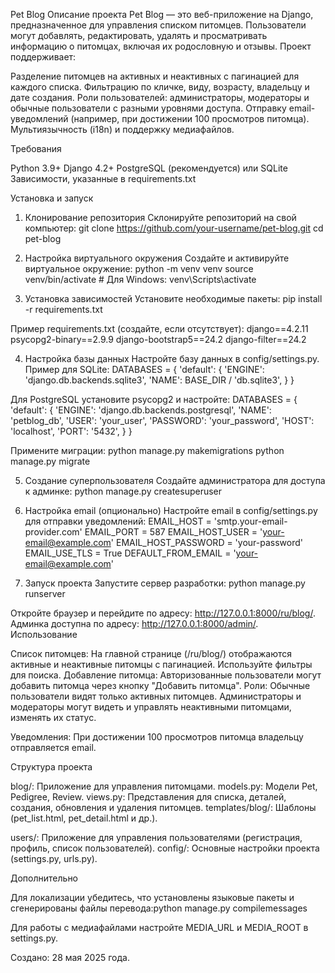 Pet Blog
Описание проекта
Pet Blog — это веб-приложение на Django, предназначенное для управления списком питомцев. 
Пользователи могут добавлять, редактировать, удалять и просматривать информацию о питомцах, включая их родословную и отзывы. 
Проект поддерживает:

Разделение питомцев на активных и неактивных с пагинацией для каждого списка.
Фильтрацию по кличке, виду, возрасту, владельцу и дате создания.
Роли пользователей: администраторы, модераторы и обычные пользователи с разными уровнями доступа.
Отправку email-уведомлений (например, при достижении 100 просмотров питомца).
Мультиязычность (i18n) и поддержку медиафайлов.

Требования

Python 3.9+
Django 4.2+
PostgreSQL (рекомендуется) или SQLite
Зависимости, указанные в requirements.txt

Установка и запуск
1. Клонирование репозитория
Склонируйте репозиторий на свой компьютер:
git clone https://github.com/your-username/pet-blog.git
cd pet-blog

2. Настройка виртуального окружения
Создайте и активируйте виртуальное окружение:
python -m venv venv
source venv/bin/activate  # Для Windows: venv\Scripts\activate

3. Установка зависимостей
Установите необходимые пакеты:
pip install -r requirements.txt

Пример requirements.txt (создайте, если отсутствует):
django==4.2.11
psycopg2-binary==2.9.9
django-bootstrap5==24.2
django-filter==24.2

4. Настройка базы данных
Настройте базу данных в config/settings.py. Пример для SQLite:
DATABASES = {
    'default': {
        'ENGINE': 'django.db.backends.sqlite3',
        'NAME': BASE_DIR / 'db.sqlite3',
    }
}

Для PostgreSQL установите psycopg2 и настройте:
DATABASES = {
    'default': {
        'ENGINE': 'django.db.backends.postgresql',
        'NAME': 'petblog_db',
        'USER': 'your_user',
        'PASSWORD': 'your_password',
        'HOST': 'localhost',
        'PORT': '5432',
    }
}

Примените миграции:
python manage.py makemigrations
python manage.py migrate

5. Создание суперпользователя
Создайте администратора для доступа к админке:
python manage.py createsuperuser

6. Настройка email (опционально)
Настройте email в config/settings.py для отправки уведомлений:
EMAIL_HOST = 'smtp.your-email-provider.com'
EMAIL_PORT = 587
EMAIL_HOST_USER = 'your-email@example.com'
EMAIL_HOST_PASSWORD = 'your-password'
EMAIL_USE_TLS = True
DEFAULT_FROM_EMAIL = 'your-email@example.com'

7. Запуск проекта
Запустите сервер разработки:
python manage.py runserver

Откройте браузер и перейдите по адресу: http://127.0.0.1:8000/ru/blog/.
Админка доступна по адресу: http://127.0.0.1:8000/admin/.
Использование

Список питомцев: На главной странице (/ru/blog/) отображаются активные и неактивные питомцы с пагинацией. Используйте фильтры для поиска.
Добавление питомца: Авторизованные пользователи могут добавить питомца через кнопку "Добавить питомца".
Роли:
Обычные пользователи видят только активных питомцев.
Администраторы и модераторы могут видеть и управлять неактивными питомцами, изменять их статус.


Уведомления: При достижении 100 просмотров питомца владельцу отправляется email.

Структура проекта

blog/: Приложение для управления питомцами.
models.py: Модели Pet, Pedigree, Review.
views.py: Представления для списка, деталей, создания, обновления и удаления питомцев.
templates/blog/: Шаблоны (pet_list.html, pet_detail.html и др.).


users/: Приложение для управления пользователями (регистрация, профиль, список пользователей).
config/: Основные настройки проекта (settings.py, urls.py).

Дополнительно

Для локализации убедитесь, что установлены языковые пакеты и сгенерированы файлы перевода:python manage.py compilemessages


Для работы с медиафайлами настройте MEDIA_URL и MEDIA_ROOT в settings.py.



Создано: 28 мая 2025 года.
